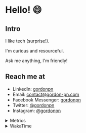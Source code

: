 # Hello! 😄

## Intro

I like tech (surprise!).

I'm curious and resourceful.

Ask me anything, I'm friendly!

## Reach me at

- LinkedIn: [gordonpn](https://www.linkedin.com/in/gordonpn/)
- Email: [contact@gordon-pn.com](mailto:contact@gordon-pn.com)
- Facebook Messenger: [gordonpn](https://www.messenger.com/t/Gordonpn)
- Twitter: [@gordonpn](https://twitter.com/Gordonpn)
- Instagram: [@gordonpn](https://www.instagram.com/gordonpn/)

<details>
  <summary>Metrics</summary>

  <img align="center" src="https://github.com/gordonpn/gordonpn/blob/master/github-metrics.svg" alt="GitHub Metrics">

</details>

<details>
  <summary>WakaTime</summary>

  <!--START_SECTION:waka-->
📊 **This Week I Spent My Time On** 

```text
💬 Programming Languages: 
Java                     19 hrs 49 mins      ██████████████████████░░░   89.02 % 
XML                      1 hr 31 mins        ██░░░░░░░░░░░░░░░░░░░░░░░   06.88 % 
Ruby                     21 mins             ░░░░░░░░░░░░░░░░░░░░░░░░░   01.63 % 
Brazil Dependency Config 16 mins             ░░░░░░░░░░░░░░░░░░░░░░░░░   01.21 % 
Makefile                 10 mins             ░░░░░░░░░░░░░░░░░░░░░░░░░   00.77 % 

🔥 Editors: 
Intellijidea             22 hrs 16 mins      █████████████████████████   100.00 % 
```


 Last Updated on 14/01/2024 16:20:41 UTC
<!--END_SECTION:waka-->
</details>

